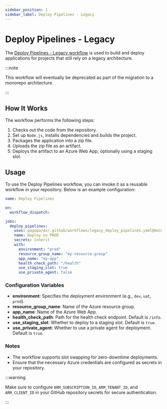 ```yaml
---
sidebar_position: 1
sidebar_label: Deploy Pipelines - Legacy
---
```


# Deploy Pipelines - Legacy

The [Deploy Pipelines - Legacy workflow](https://github.com/pagopa/dx/blob/main/.github/workflows/legacy_deploy_pipelines.yaml) is used to build and deploy applications for projects that still rely on a legacy architecture.

:::note

This workflow will eventually be deprecated as part of the migration to a monorepo architecture.

:::

## How It Works

The workflow performs the following steps:

1. Checks out the code from the repository.
2. Set up `Node.js`, installs dependencies and builds the project.
3. Packages the application into a zip file.
4. Uploads the zip file as an artifact.
5. Deploys the artifact to an Azure Web App, optionally using a staging slot.

## Usage

To use the Deploy Pipelines workflow, you can invoke it as a reusable workflow in your repository. Below is an example configuration:

```yaml
name: Deploy Pipelines

on:
  workflow_dispatch:

jobs:
  deploy_pipelines:
    uses: pagopa/dx/.github/workflows/legacy_deploy_pipelines.yaml@main
    name: Deploy on PROD
    secrets: inherit
    with:
      environment: "prod"
      resource_group_name: "my-resource-group"
      app_name: "my-app"
      health_check_path: "/health"
      use_staging_slot: true
      use_private_agent: false
```

### Configuration Variables

- **environment**: Specifies the deployment environment (e.g., `dev`, `uat`, `prod`).
- **resource_group_name**: Name of the Azure resource group.
- **app_name**: Name of the Azure Web App.
- **health_check_path**: Path for the health check endpoint. Default is `/info`.
- **use_staging_slot**: Whether to deploy to a staging slot. Default is `true`.
- **use_private_agent**: Whether to use a private agent for deployment. Default is `true`.

### Notes

- The workflow supports slot swapping for zero-downtime deployments.
- Ensure that the necessary Azure credentials are configured as secrets in your repository.

:::warning

Make sure to configure `ARM_SUBSCRIPTION_ID`, `ARM_TENANT_ID`, and `ARM_CLIENT_ID` in your GitHub repository secrets for secure authentication.

:::
